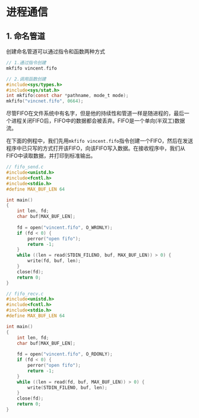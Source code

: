 # 进程通信

## 1. 命名管道

创建命名管道可以通过指令和函数两种方式

```C
// 1.通过指令创建
mkfifo vincent.fifo

// 2.调用函数创建
#include<sys/types.h>
#include<sys/stat.h>
int mkfifo(const char *pathname, mode_t mode);
mkfifo("vincnet.fifo", 0664);
```

尽管FIFO在文件系统中有名字，但是他的持续性和管道一样是随进程的，最后一个进程关闭FIFO后，FIFO中的数据都会被丢弃。FIFO是一个单向(半双工)数据流。

在下面的例程中，我们先用`mkfifo vincent.fifo`指令创建一个FIFO，然后在发送程序中已只写的方式打开该FIFO，向该FIFO写入数据。在接收程序中，我们从FIFO中读取数据，并打印到标准输出。

```C
// fifo_send.c
#include<unistd.h>
#include<fcntl.h>
#include<stdio.h>
#define MAX_BUF_LEN 64

int main()
{
    int len, fd;
    char buf[MAX_BUF_LEN];
    
    fd = open("vincent.fifo", O_WRONLY);
    if (fd < 0) {
        perror("open fifo");
        return -1;
    }
    while ((len = read(STDIN_FILENO, buf, MAX_BUF_LEN)) > 0) {
        write(fd, buf, len);
    }
    close(fd);
    return 0;
}
```

```C
// fifo_recv.c
#include<unistd.h>
#include<fcntl.h>
#include<stdio.h>
#define MAX_BUF_LEN 64

int main()
{
    int len, fd;
    char buf[MAX_BUF_LEN];
    
    fd = open("vincent.fifo", O_RDONLY);
    if (fd < 0) {
        perror("open fifo");
        return -1;
    }
    while ((len = read(fd, buf, MAX_BUF_LEN)) > 0) {
        write(STDIN_FILENO, buf, len);
    }
    close(fd);
    return 0;
}
```